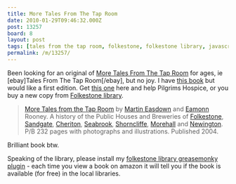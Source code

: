 ```yaml
---
title: More Tales From The Tap Room
date: 2010-01-29T09:46:32.000Z
post: 13257
board: 8
layout: post
tags: [tales from the tap room, folkestone, folkestone library, javascript, greasemonkey, firefox, martin easdown, eamonn]
permalink: /m/13257/
---
```

Been looking for an original of <a href="http://cgi.ebay.co.uk/ws/eBayISAPI.dll?ViewItem&item=300391070224&ssPageName=ADME:B:SS:GB:1123">More Tales From The Tap Room</a> for ages, ie [ebay]Tales From The Tap Room[/ebay], but no joy. I have <a href="http://cgi.ebay.co.uk/ws/eBayISAPI.dll?ViewItem&item=300391070224&ssPageName=ADME:B:SS:GB:1123">this book</a> but would like a first edition. Get <a href="http://cgi.ebay.co.uk/ws/eBayISAPI.dll?ViewItem&item=300391070224&ssPageName=ADME:B:SS:GB:1123">this one</a> here and help Pilgrims Hospice, or you buy a new copy from <a href="/wiki/folkestone+library">Folkestone library</a>.

<blockquote><a href="http://cgi.ebay.co.uk/ws/eBayISAPI.dll?ViewItem&item=300391070224&ssPageName=ADME:B:SS:GB:1123">More Tales from the Tap Room</a> by <a href="/wiki/martin+easdown">Martin Easdown</a> and <a href="/wiki/eamonn">Eamonn</a> Rooney. A history of the Public Houses and Breweries of <a href="/wiki/folkestone">Folkestone</a>, <a href="/wiki/sandgate">Sandgate</a>, <a href="/wiki/cheriton">Cheriton</a>, <a href="/wiki/seabrook">Seabrook</a>, <a href="/wiki/shorncliffe">Shorncliffe</a>, <a href="/wiki/morehall">Morehall</a> and <a href="/wiki/newington">Newington</a>. P/B 232 pages with photographs and illustrations. Published 2004.</blockquote>

Brilliant book btw.

Speaking of the library, please install my <a href="http://www.clarkeology.com/php/library.php">folkestone library greasemonky plugin</a> - each time you view a  book on amazon it will tell you if the book is available (for free) in the local libraries.
